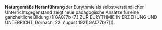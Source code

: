 
**Naturgemäße Heranführung** der Eurythmie als selbstverständlicher Unterrichtsgegenstand zeigt neue pädagogische Ansätze für eine ganzheitliche Bildung ([[GA077b (7.) ZUR EURYTHMIE IN ERZIEHUNG UND UNTERRICHT, Dornach, 22. August 1921|GA077b/7]]).
